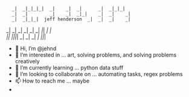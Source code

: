                                                    
      _|  _|_|_|_|  _|    _|  _|      _|  _|_|_|    
      _|  _|        _|    _|  _|_|    _|  _|    _|  
      _|  _|_|_|  jeff henderson  _|  _|  _|    _|  
_|    _|  _|        _|    _|  _|    _|_|  _|    _|  
  _|_|    _|_|_|_|  _|    _|  _|      _|  _|_|_|    
                                                    
- 👋 Hi, I’m @jehnd
- 👀 I’m interested in ... art, solving problems, and solving problems creatively
- 🌱 I’m currently learning ... python data stuff
- 💞️ I’m looking to collaborate on ... automating tasks, regex problems
- 📫 How to reach me ... maybe
- 



